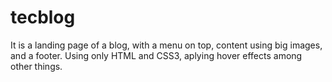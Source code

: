 # tecblog
It is a landing page of a blog, with a menu on top, content using big images, and a footer. Using only HTML and CSS3, aplying hover effects among other things.
